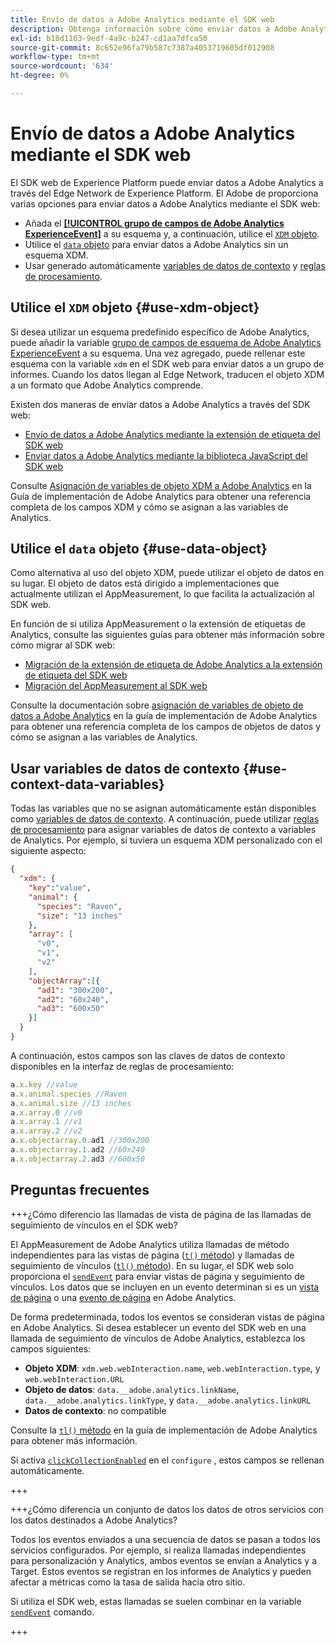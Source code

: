 ```yaml
---
title: Envío de datos a Adobe Analytics mediante el SDK web
description: Obtenga información sobre cómo enviar datos a Adobe Analytics con el SDK web de Adobe Experience Platform.
exl-id: b18d1163-9edf-4a9c-b247-cd1aa7dfca50
source-git-commit: 8c652e96fa79b587c7387a4053719605df012908
workflow-type: tm+mt
source-wordcount: '634'
ht-degree: 0%

---
```



# Envío de datos a Adobe Analytics mediante el SDK web

El SDK web de Experience Platform puede enviar datos a Adobe Analytics a través del Edge Network de Experience Platform. El Adobe de proporciona varias opciones para enviar datos a Adobe Analytics mediante el SDK web:

* Añada el [**[!UICONTROL grupo de campos de Adobe Analytics ExperienceEvent]**](../../xdm/field-groups/event/analytics-full-extension.md) a su esquema y, a continuación, utilice el [`XDM` objeto](../commands/sendevent/xdm.md).
* Utilice el [`data` objeto](../commands/sendevent/data.md) para enviar datos a Adobe Analytics sin un esquema XDM.
* Usar generado automáticamente [variables de datos de contexto](https://experienceleague.adobe.com/en/docs/analytics/implementation/vars/page-vars/contextdata) y [reglas de procesamiento](https://experienceleague.adobe.com/en/docs/analytics/admin/admin-tools/manage-report-suites/edit-report-suite/report-suite-general/c-processing-rules/c-processing-rules-configuration/processing-rules-about).

## Utilice el `XDM` objeto {#use-xdm-object}

Si desea utilizar un esquema predefinido específico de Adobe Analytics, puede añadir la variable [grupo de campos de esquema de Adobe Analytics ExperienceEvent](../../xdm/field-groups/event/analytics-full-extension.md) a su esquema. Una vez agregado, puede rellenar este esquema con la variable `xdm` en el SDK web para enviar datos a un grupo de informes. Cuando los datos llegan al Edge Network, traducen el objeto XDM a un formato que Adobe Analytics comprende.

Existen dos maneras de enviar datos a Adobe Analytics a través del SDK web:

* [Envío de datos a Adobe Analytics mediante la extensión de etiqueta del SDK web](https://experienceleague.adobe.com/en/docs/analytics/implementation/aep-edge/web-sdk/web-sdk-tag-extension)
* [Enviar datos a Adobe Analytics mediante la biblioteca JavaScript del SDK web](https://experienceleague.adobe.com/en/docs/analytics/implementation/aep-edge/web-sdk/web-sdk-javascript-library)

Consulte [Asignación de variables de objeto XDM a Adobe Analytics](https://experienceleague.adobe.com/en/docs/analytics/implementation/aep-edge/xdm-var-mapping) en la Guía de implementación de Adobe Analytics para obtener una referencia completa de los campos XDM y cómo se asignan a las variables de Analytics.

## Utilice el `data` objeto {#use-data-object}

Como alternativa al uso del objeto XDM, puede utilizar el objeto de datos en su lugar. El objeto de datos está dirigido a implementaciones que actualmente utilizan el AppMeasurement, lo que facilita la actualización al SDK web.

En función de si utiliza AppMeasurement o la extensión de etiquetas de Analytics, consulte las siguientes guías para obtener más información sobre cómo migrar al SDK web:

* [Migración de la extensión de etiqueta de Adobe Analytics a la extensión de etiqueta del SDK web](https://experienceleague.adobe.com/es/docs/analytics/implementation/aep-edge/web-sdk/analytics-extension-to-web-sdk)
* [Migración del AppMeasurement al SDK web](https://experienceleague.adobe.com/es/docs/analytics/implementation/aep-edge/web-sdk/appmeasurement-to-web-sdk)

Consulte la documentación sobre [asignación de variables de objeto de datos a Adobe Analytics](https://experienceleague.adobe.com/en/docs/analytics/implementation/aep-edge/data-var-mapping) en la guía de implementación de Adobe Analytics para obtener una referencia completa de los campos de objetos de datos y cómo se asignan a las variables de Analytics.

## Usar variables de datos de contexto {#use-context-data-variables}

Todas las variables que no se asignan automáticamente están disponibles como [variables de datos de contexto](https://experienceleague.adobe.com/en/docs/analytics/implementation/vars/page-vars/contextdata). A continuación, puede utilizar [reglas de procesamiento](https://experienceleague.adobe.com/en/docs/analytics/admin/admin-tools/manage-report-suites/edit-report-suite/report-suite-general/c-processing-rules/c-processing-rules-configuration/processing-rules-about) para asignar variables de datos de contexto a variables de Analytics. Por ejemplo, si tuviera un esquema XDM personalizado con el siguiente aspecto:

```json
{
  "xdm": {
    "key":"value",
    "animal": {
      "species": "Raven",
      "size": "13 inches"
    },
    "array": [
      "v0",
      "v1",
      "v2"
    ],
    "objectArray":[{
      "ad1": "300x200",
      "ad2": "60x240",
      "ad3": "600x50"
    }]
  }
}
```

A continuación, estos campos son las claves de datos de contexto disponibles en la interfaz de reglas de procesamiento:

```javascript
a.x.key //value
a.x.animal.species //Raven
a.x.animal.size //13 inches
a.x.array.0 //v0
a.x.array.1 //v1
a.x.array.2 //v2
a.x.objectarray.0.ad1 //300x200
a.x.objectarray.1.ad2 //60x240
a.x.objectarray.2.ad3 //600x50
```

## Preguntas frecuentes

+++¿Cómo diferencio las llamadas de vista de página de las llamadas de seguimiento de vínculos en el SDK web?

El AppMeasurement de Adobe Analytics utiliza llamadas de método independientes para las vistas de página ([`t()` método](https://experienceleague.adobe.com/en/docs/analytics/implementation/vars/functions/t-method)) y llamadas de seguimiento de vínculos ([`tl()` método](https://experienceleague.adobe.com/en/docs/analytics/implementation/vars/functions/tl-method)). En su lugar, el SDK web solo proporciona el [`sendEvent`](../commands/sendevent/overview.md) para enviar vistas de página y seguimiento de vínculos. Los datos que se incluyen en un evento determinan si es un [vista de página](https://experienceleague.adobe.com/en/docs/analytics/components/metrics/page-views) o una [evento de página](https://experienceleague.adobe.com/en/docs/analytics/components/metrics/page-events) en Adobe Analytics.

De forma predeterminada, todos los eventos se consideran vistas de página en Adobe Analytics. Si desea establecer un evento del SDK web en una llamada de seguimiento de vínculos de Adobe Analytics, establezca los campos siguientes:

* **Objeto XDM**: `xdm.web.webInteraction.name`, `web.webInteraction.type`, y `web.webInteraction.URL`
* **Objeto de datos**: `data.__adobe.analytics.linkName`, `data.__adobe.analytics.linkType`, y `data.__adobe.analytics.linkURL`
* **Datos de contexto**: no compatible

Consulte la [`tl()` método](https://experienceleague.adobe.com/en/docs/analytics/implementation/vars/functions/tl-method) en la guía de implementación de Adobe Analytics para obtener más información.

Si activa [`clickCollectionEnabled`](../commands/configure/clickcollectionenabled.md) en el `configure` , estos campos se rellenan automáticamente.

+++

+++¿Cómo diferencia un conjunto de datos los datos de otros servicios con los datos destinados a Adobe Analytics?

Todos los eventos enviados a una secuencia de datos se pasan a todos los servicios configurados. Por ejemplo, si realiza llamadas independientes para personalización y Analytics, ambos eventos se envían a Analytics y a Target. Estos eventos se registran en los informes de Analytics y pueden afectar a métricas como la tasa de salida hacia otro sitio.

Si utiliza el SDK web, estas llamadas se suelen combinar en la variable [`sendEvent`](../commands/sendevent/overview.md) comando.

+++
